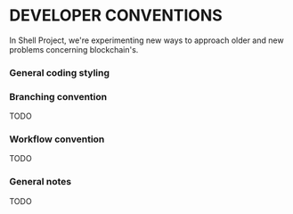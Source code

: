 # DEVELOPER CONVENTIONS

In Shell Project, we're experimenting new ways to approach older and new problems concerning blockchain's.


### General coding styling

#### 

### Branching convention

TODO

### Workflow convention

TODO

### General notes

TODO
